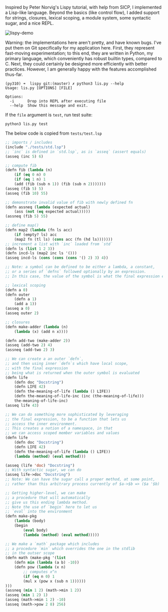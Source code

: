 
Inspired by Peter Norvig's Lispy tutorial, with help from SICP, I implemented a Lisp-like language. Beyond the basics (like control flow), I added support for strings, closures, lexical scoping, a module system, some syntactic sugar, and a nice REPL.

![lispy-demo](https://github.com/apsz3/lispy/assets/62445385/fc39c0a5-dde0-46cc-a3ba-bf096ac59bf9)

Warning: the implementations here aren't pretty, and have known bugs. I've put them on Git specifically for my application here. First, they represent fast-moving experimentation; to this end, they are written in Python, my primary language, which conveniently has robust builtin types, compared to C. Next, they could certainly be designed more efficiently with better practices. However, I am generally happy with the features accomplished thus-far.

```
(py310) ➜  lispy git:(master) ✗ python3 lis.py --help
Usage: lis.py [OPTIONS] [FILE]

Options:
  -i      Drop into REPL after executing file
  --help  Show this message and exit.
```

If the `file` argument is `test`, run test suite:

`python3 lis.py test`

The below code is copied from `tests/test.lsp`

```lisp
;; imports / includes
(include "./tests/std.lsp")
;; `inc` is defined in `std.lsp`, as is `asseq` (assert equals)
(asseq (inc 5) 6)

;; compute fib
(defn fib (lambda (n)
    (if (eq 0 n) 0
    (if (eq 1 n) 1
    (add (fib (sub n 1)) (fib (sub n 2)))))))
(asseq (fib 5) 5)
(asseq (fib 10) 55)

;; demonstrate invalid value of fib with newly defined fn
(defn assneq (lambda (expected actual)
    (ass (not (eq expected actual)))))
(assneq (fib 5) 55)

;; define map()
(defn map2 (lambda (fn ls acc)
    (if (empty? ls) acc
    (map2 fn (tl ls) (cons acc (fn (hd ls)))))))
;; increment a list with `inc` loaded from `std`
(defn ls (list 1 2 3))
(defn incd-ls (map2 inc ls '()))
(asseq incd-ls (cons (cons (cons '() 2) 3) 4))

;; Note: a symbol can be defined to be either a lambda, a constant,
;; or a series of `defns` followed optionally by an expression.
;; In this case, the value of the symbol is what the final expression evaluates to

;; lexical scoping
(defn a 0)
(defn outer
    (defn a 1)
    (add a 1))
(asseq a 0)
(asseq outer 2)

;; closures
(defn make-adder (lambda (n)
    (lambda (x) (add n x))))

(defn add-two (make-adder 2))
(asseq (add-two 2) 4)
(assneq (add-two 2) 3)

;; We can create a an outer `defn`,
;; and then using inner `defn`s which have local scope,
;; with the final expression
;; being what is returned when the outer symbol is evaluated
(defn life
    (defn doc "Docstring")
    (defn LIFE 42)
    (defn the-meaning-of-life (lambda () LIFE))
    (defn the-meaning-of-life-inc (inc (the-meaning-of-life)))
    the-meaning-of-life-inc)
(asseq life 43)

;; We can do something more sophisticated by leveraging
;; the final expression, to be a function that lets us
;; access the inner environment.
;; This creates a notion of a namespace, in that
;; we can access scoped member variables and values
(defn life
    (defn doc "Docstring")
    (defn LIFE 42)
    (defn the-meaning-of-life (lambda () LIFE))
    (lambda (method) (eval method)))

(asseq (life 'doc) "Docstring")
;; With syntactic sugar, we can do
(asseq life->doc "Docstring")
;; Note: We can have the sugar call a proper method, at some point,
;; rather than this arbitrary process currently of $a->$b => ($a '$b)

;; Getting higher-level, we can make
;; a procedure that will automatically
;; give us this ending lambda method.
;; Note the use of `begin` here to let us
;; `eval` into the environment
(defn make-pkg
    (lambda (body)
    (begin
        (eval body)
        (lambda (method) (eval method)))))

;; We make a `math` package which includes
;; a procedure `min` which overrides the one in the stdlib
;; in the outser scope
(defn math (make-pkg '(list
    (defn min (lambda (a b) -10))
    (defn pow (lambda (x n)
        ;; computes x^n
        (if (eq n 0) 1
        (mul x (pow x (sub n 1))))))
)))
(assneq (min 1 2) (math->min 1 2))
(asseq (min 1 2) 1)
(asseq (math->min 1 2) -10)
(asseq (math->pow 2 8) 256)
```
